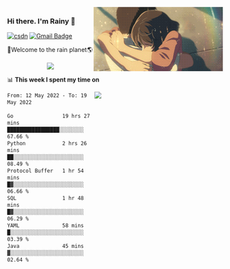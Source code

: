 <img  align='right' height="150" src="https://github.com/LikeRainDay/LikeRainDay/blob/master/pic/img_rain_1.gif?raw=true">



### Hi there. I'm Rainy :lemon:

[![csdn](https://img.shields.io/badge/-csdn-c14438?style=flat-square&logo=c&logoColor=white)](https://blog.csdn.net/qq_15807167)
[![Gmail Badge](https://img.shields.io/badge/-gmail-c14438?style=flat-square&logo=Gmail&logoColor=white&link=mailto:houshuai0816@gmail.com)](mailto:houshuai0816@gmail.com)

🚀Welcome to the rain planet🌎

<center>
<img align='center'  src="https://source.unsplash.com/random/1200x600">
</center>

📊 **This week I spent my time on**

<img align='right'   width="300" src="https://github-readme-stats.vercel.app/api?username=LikeRainDay&show_icons=true&title_color=fff&icon_color=79ff97&text_color=9f9f9f&bg_color=151515">

<!--START_SECTION:waka-->

```text
From: 12 May 2022 - To: 19 May 2022

Go                19 hrs 27 mins  █████████████████░░░░░░░░   67.66 %
Python            2 hrs 26 mins   ██░░░░░░░░░░░░░░░░░░░░░░░   08.49 %
Protocol Buffer   1 hr 54 mins    █▓░░░░░░░░░░░░░░░░░░░░░░░   06.66 %
SQL               1 hr 48 mins    █▓░░░░░░░░░░░░░░░░░░░░░░░   06.29 %
YAML              58 mins         █░░░░░░░░░░░░░░░░░░░░░░░░   03.39 %
Java              45 mins         ▓░░░░░░░░░░░░░░░░░░░░░░░░   02.64 %
```

<!--END_SECTION:waka-->
